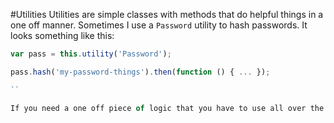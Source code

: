 #Utilities
Utilities are simple classes with methods that do helpful things in a one off manner. Sometimes I use a `Password` utility
to hash passwords. It looks something like this:

```js
var pass = this.utility('Password');

pass.hash('my-password-things').then(function () { ... });

``

If you need a one off piece of logic that you have to use all over the place, drop it in a `Utility`.